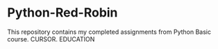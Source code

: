 # Python-Red-Robin
This repository contains my completed assignments from Python Basic course. CURSOR. EDUCATION
